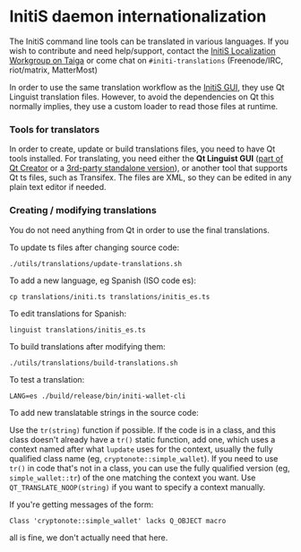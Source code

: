 InitiS daemon internationalization
==================================

The InitiS command line tools can be translated in various languages. If you wish to contribute and need help/support, contact the [InitiS Localization Workgroup on Taiga](https://taiga.getloki.org/project/erciccione-initi-localization/) or come chat on `#initi-translations` (Freenode/IRC, riot/matrix, MatterMost)

In order to use the same translation workflow as the [InitiS GUI](https://github.com/InitiS-Coin/initi-gui), they use Qt Linguist translation files.  However, to avoid the dependencies on Qt this normally implies, they use a custom loader to read those files at runtime.

### Tools for translators

In order to create, update or build translations files, you need to have Qt tools installed. For translating, you need either the **Qt Linguist GUI** ([part of Qt Creator](https://www.qt.io/download) or a [3rd-party standalone version](https://github.com/lelegard/qtlinguist-installers/releases)), or another tool that supports Qt ts files, such as Transifex.  The files are XML, so they can be edited in any plain text editor if needed.

### Creating / modifying translations

You do not need anything from Qt in order to use the final translations.

To update ts files after changing source code:

    ./utils/translations/update-translations.sh

To add a new language, eg Spanish (ISO code es):

    cp translations/initi.ts translations/initis_es.ts

To edit translations for Spanish:

    linguist translations/initis_es.ts

To build translations after modifying them:

    ./utils/translations/build-translations.sh

To test a translation:

    LANG=es ./build/release/bin/initi-wallet-cli

To add new translatable strings in the source code:

Use the `tr(string)` function if possible. If the code is in a class, and this class doesn't already have a `tr()` static function, add one, which uses a context named after what `lupdate` uses for the context, usually the fully qualified class name (eg, `cryptonote::simple_wallet`).  If you need to use `tr()` in code that's not in a class, you can use the fully qualified version (eg, `simple_wallet::tr`) of the one matching the context you want. Use `QT_TRANSLATE_NOOP(string)` if you want to specify a context manually.

If you're getting messages of the form:

    Class 'cryptonote::simple_wallet' lacks Q_OBJECT macro

all is fine, we don't actually need that here.
